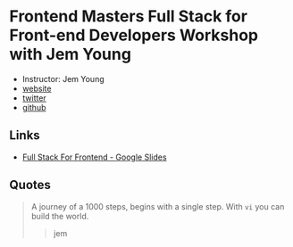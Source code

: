 # Frontend Masters Full Stack for Front-end Developers Workshop with Jem Young

* Instructor: Jem Young
* [website](https://jemyoung.com/about/)
* [twitter](https://twitter.com/JemYoung)
* [github](https://github.com/young)



## Links

* [Full Stack For Frontend - Google Slides](https://docs.google.com/presentation/d/1FPpbZ919vt8e1k2EGPd7BKhDlHao79ykvYLfDcMOsMo/edit#slide=id.p)


## Quotes

> A journey of a 1000 steps, begins with a single step.
> With `vi` you can build the world.
>> jem
